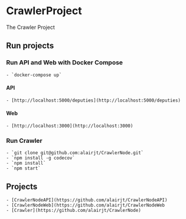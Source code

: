 # CrawlerProject
The Crawler Project

## Run projects

### Run API and Web with Docker Compose 
    - `docker-compose up`

#### API
    - [http://localhost:5000/deputies](http://localhost:5000/deputies)

#### Web
    - [http://localhost:3000](http://localhost:3000)

### Run Crawler
    - `git clone git@github.com:alairjt/CrawlerNode.git`
    - `npm install -g codecov`
    - `npm install`
    - `npm start`

## Projects
    - [CrawlerNodeAPI](https://github.com/alairjt/CrawlerNodeAPI)
    - [CrawlerNodeWeb](https://github.com/alairjt/CrawlerNodeWeb
    - [Crawler](https://github.com/alairjt/CrawlerNode)